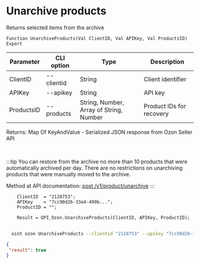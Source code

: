 ﻿---
sidebar_position: 13
---

# Unarchive products
 Returns selected items from the archive



`Function UnarchiveProducts(Val ClientID, Val APIKey, Val ProductsID) Export`

  | Parameter | CLI option | Type | Description |
  |-|-|-|-|
  | ClientID | --clientid | String | Client identifier |
  | APIKey | --apikey | String | API key |
  | ProductsID | --products | String, Number, Array of String, Number | Product IDs for recovery |

  
  Returns:  Map Of KeyAndValue - Serialized JSON response from Ozon Seller API

<br/>

:::tip
You can restore from the archive no more than 10 products that were automatically archived per day. There are no restrictions on unarchiving products that were manually moved to the archive.

 Method at API documentation: [post /v1/product/unarchive](https://docs.ozon.ru/api/seller/#operation/ProductAPI_ProductUnarchive)
:::
<br/>


```bsl title="Code example"
    ClientID  = "2128753";
    APIKey    = "7cc90d26-33e4-499b...";
    ProductID = "";

    Result = OPI_Ozon.UnarchiveProducts(ClientID, APIKey, ProductID);
```



```sh title="CLI command example"
    
  oint ozon UnarchiveProducts --clientid "2128753" --apikey "7cc90d26-33e4-499b..." --products %products%

```

```json title="Result"
{
 "result": true
}
```
